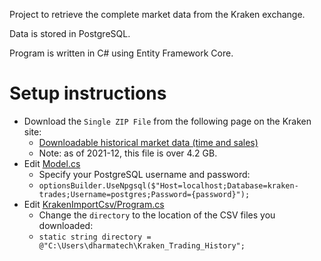 
Project to retrieve the complete market data from the Kraken exchange.

Data is stored in PostgreSQL.

Program is written in C# using Entity Framework Core.

# Setup instructions

- Download the `Single ZIP File` from the following page on the Kraken site:
  - [Downloadable historical market data (time and sales)](https://support.kraken.com/hc/en-us/articles/360047543791-Downloadable-historical-market-data-time-and-sales)
  - Note: as of 2021-12, this file is over 4.2 GB.
- Edit [Model.cs](https://github.com/dharmatech/kraken-trades-database/blob/009-postgresql/KrakenTradesDatabase/Model.cs)
  - Specify your PostgreSQL username and password:
  - `optionsBuilder.UseNpgsql($"Host=localhost;Database=kraken-trades;Username=postgres;Password={password}");`
- Edit [KrakenImportCsv/Program.cs](https://github.com/dharmatech/kraken-trades-database/blob/009-postgresql/KrakenImportCsv/Program.cs)
  - Change the `directory` to the location of the CSV files you downloaded:
  - `static string directory = @"C:\Users\dharmatech\Kraken_Trading_History";`

